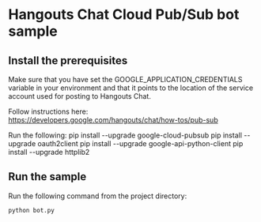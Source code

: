 # Hangouts Chat Cloud Pub/Sub bot sample

## Install the prerequisites

Make sure that you have set the GOOGLE_APPLICATION_CREDENTIALS variable
in your environment and that it points to the location of the service account
used for posting to Hangouts Chat.

Follow instructions here:
https://developers.google.com/hangouts/chat/how-tos/pub-sub

Run the following:
pip install --upgrade google-cloud-pubsub
pip install --upgrade oauth2client
pip install --upgrade google-api-python-client
pip install --upgrade httplib2

## Run the sample

Run the following command from the project directory:
```
python bot.py
```